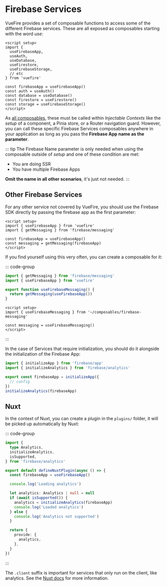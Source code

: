 # Firebase Services

VueFire provides a set of composable functions to access some of the different Firebase services. These are all exposed as composables starting with the word _use_:

```vue
<script setup>
import {
  useFirebaseApp,
  useAuth,
  useDatabase,
  useFirestore,
  useFirebaseStorage,
  // etc
} from 'vuefire'

const firebaseApp = useFirebaseApp()
const auth = useAuth()
const database = useDatabase()
const firestore = useFirestore()
const storage = useFirebaseStorage()
</script>
```

As [all composables](https://vuejs.org/guide/reusability/composables.html), these must be called within _Injectable Contexts_ like the _setup_ of a component, a Pinia store, or a Router navigation guard. However, you can call these specific Firebase Services composables anywhere in your application as long as you pass the **Firebase App name as the parameter**.

::: tip
The Firebase Name parameter is only needed when using the composable outside of _setup_ and one of these condition are met:

- You are doing SSR
- You have multiple Firebase Apps

**Omit the name in all other scenarios**, it's just not needed.
:::

## Other Firebase Services

For any other service not covered by VueFire, you should use the Firebase SDK directly by passing the firebase app as the first parameter:

```vue
<script setup>
import { useFirebaseApp } from 'vuefire'
import { getMessaging } from 'firebase/messaging'

const firebaseApp = useFirebaseApp()
const messaging = getMessaging(firebaseApp)
</script>
```

If you find yourself using this very often, you can create a composable for it:

::: code-group

```ts [composables/firebase-messaging.ts]
import { getMessaging } from 'firebase/messaging'
import { useFirebaseApp } from 'vuefire'

export function useFirebaseMessaging() {
  return getMessaging(useFirebaseApp())
}
```

```vue [MyComponent.vue]
<script setup>
import { useFirebaseMessaging } from '~/composables/firebase-messaging'

const messaging = useFirebaseMessaging()
</script>
```

:::

In the case of Services that require initialization, you should do it alongside the initialization of the Firebase App:

```ts
import { initializeApp } from 'firebase/app'
import { initializeAnalytics } from 'firebase/analytics'

export const firebaseApp = initializeApp({
  // config
})
initializeAnalytics(firebaseApp)
```

## Nuxt

In the context of Nuxt, you can create a plugin in the `plugins/` folder, it will be picked up automatically by Nuxt:

::: code-group

```ts [plugins/analytics.client.ts]
import {
  type Analytics,
  initializeAnalytics,
  isSupported,
} from 'firebase/analytics'

export default defineNuxtPlugin(async () => {
  const firebaseApp = useFirebaseApp()

  console.log('Loading analytics')

  let analytics: Analytics | null = null
  if (await isSupported()) {
    analytics = initializeAnalytics(firebaseApp)
    console.log('Loaded analytics')
  } else {
    console.log('Analytics not supported')
  }

  return {
    provide: {
      analytics,
    },
  }
})
```

:::

The `.client` suffix is important for services that only run on the client, like analytics. See the [Nuxt docs](https://nuxt.com/docs/guide/directory-structure/plugins) for more information.
